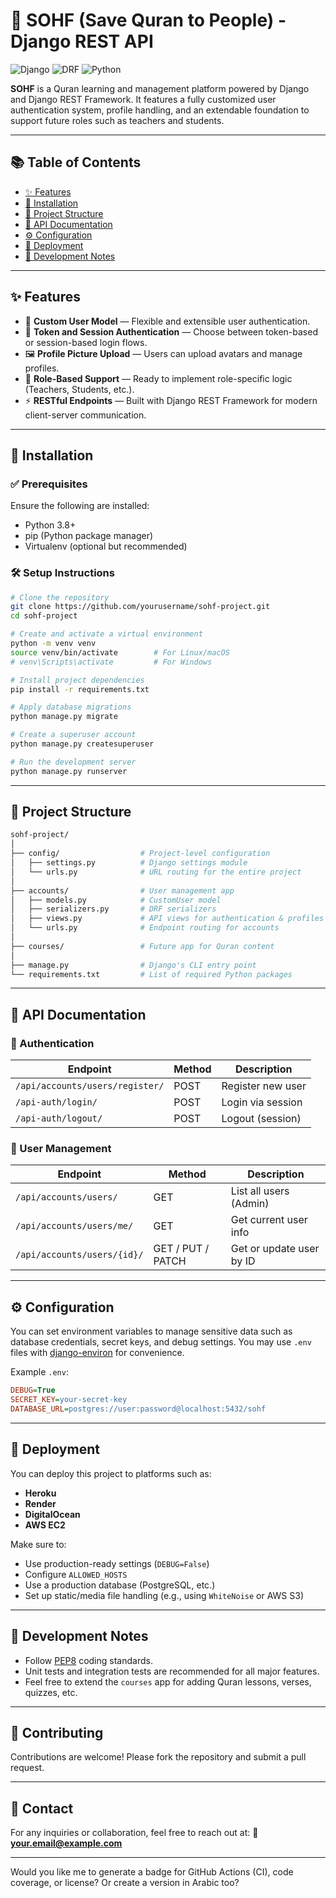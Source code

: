 

# 🌙 SOHF (Save Quran to People) - Django REST API

![Django](https://img.shields.io/badge/Django-4.2.20-green)
![DRF](https://img.shields.io/badge/DRF-3.14.0-red)
![Python](https://img.shields.io/badge/Python-3.13-blue)

**SOHF** is a Quran learning and management platform powered by Django and Django REST Framework. It features a fully customized user authentication system, profile handling, and an extendable foundation to support future roles such as teachers and students.

---

## 📚 Table of Contents

* [✨ Features](#-features)
* [🚀 Installation](#-installation)
* [📁 Project Structure](#-project-structure)
* [📖 API Documentation](#-api-documentation)
* [⚙️ Configuration](#-configuration)
* [🚢 Deployment](#-deployment)
* [🧠 Development Notes](#-development-notes)

---

## ✨ Features

* 🔐 **Custom User Model** — Flexible and extensible user authentication.
* 🔁 **Token and Session Authentication** — Choose between token-based or session-based login flows.
* 🖼 **Profile Picture Upload** — Users can upload avatars and manage profiles.
* 👥 **Role-Based Support** — Ready to implement role-specific logic (Teachers, Students, etc.).
* ⚡ **RESTful Endpoints** — Built with Django REST Framework for modern client-server communication.

---

## 🚀 Installation

### ✅ Prerequisites

Ensure the following are installed:

* Python 3.8+
* pip (Python package manager)
* Virtualenv (optional but recommended)

### 🛠 Setup Instructions

```bash
# Clone the repository
git clone https://github.com/yourusername/sohf-project.git
cd sohf-project

# Create and activate a virtual environment
python -m venv venv
source venv/bin/activate        # For Linux/macOS
# venv\Scripts\activate         # For Windows

# Install project dependencies
pip install -r requirements.txt

# Apply database migrations
python manage.py migrate

# Create a superuser account
python manage.py createsuperuser

# Run the development server
python manage.py runserver
```

---

## 📁 Project Structure

```bash
sohf-project/
│
├── config/                  # Project-level configuration
│   ├── settings.py          # Django settings module
│   └── urls.py              # URL routing for the entire project
│
├── accounts/                # User management app
│   ├── models.py            # CustomUser model
│   ├── serializers.py       # DRF serializers
│   ├── views.py             # API views for authentication & profiles
│   └── urls.py              # Endpoint routing for accounts
│
├── courses/                 # Future app for Quran content
│
├── manage.py                # Django's CLI entry point
└── requirements.txt         # List of required Python packages
```

---

## 📖 API Documentation

### 🔐 Authentication

| Endpoint                        | Method | Description       |
| ------------------------------- | ------ | ----------------- |
| `/api/accounts/users/register/` | POST   | Register new user |
| `/api-auth/login/`              | POST   | Login via session |
| `/api-auth/logout/`             | POST   | Logout (session)  |

### 👤 User Management

| Endpoint                    | Method            | Description              |
| --------------------------- | ----------------- | ------------------------ |
| `/api/accounts/users/`      | GET               | List all users (Admin)   |
| `/api/accounts/users/me/`   | GET               | Get current user info    |
| `/api/accounts/users/{id}/` | GET / PUT / PATCH | Get or update user by ID |

---

## ⚙️ Configuration

You can set environment variables to manage sensitive data such as database credentials, secret keys, and debug settings. You may use `.env` files with [django-environ](https://django-environ.readthedocs.io/) for convenience.

Example `.env`:

```ini
DEBUG=True
SECRET_KEY=your-secret-key
DATABASE_URL=postgres://user:password@localhost:5432/sohf
```

---

## 🚢 Deployment

You can deploy this project to platforms such as:

* **Heroku**
* **Render**
* **DigitalOcean**
* **AWS EC2**

Make sure to:

* Use production-ready settings (`DEBUG=False`)
* Configure `ALLOWED_HOSTS`
* Use a production database (PostgreSQL, etc.)
* Set up static/media file handling (e.g., using `WhiteNoise` or AWS S3)

---

## 🧠 Development Notes

* Follow [PEP8](https://peps.python.org/pep-0008/) coding standards.
* Unit tests and integration tests are recommended for all major features.
* Feel free to extend the `courses` app for adding Quran lessons, verses, quizzes, etc.

---

## 🙏 Contributing

Contributions are welcome! Please fork the repository and submit a pull request.

---

## 📩 Contact

For any inquiries or collaboration, feel free to reach out at:
**📧 [your.email@example.com](mailto:your.email@example.com)**

---

Would you like me to generate a badge for GitHub Actions (CI), code coverage, or license? Or create a version in Arabic too?
